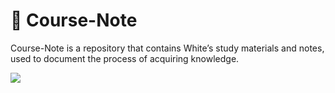 # 🌟 Course-Note
Course-Note is a repository that contains White’s study materials and notes, used to document the process of acquiring knowledge.

![](https://image.wh1te.dev/IMG_6931.png)